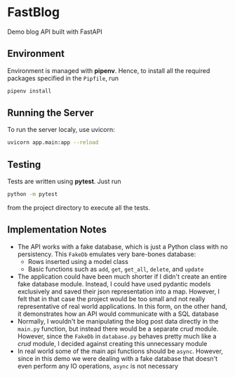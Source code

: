 # FastBlog
Demo blog API built with FastAPI


## Environment
Environment is managed with **pipenv**. Hence, to install all the required packages specified in the
`Pipfile`, run
```bash
pipenv install
```


## Running the Server
To run the server localy, use uvicorn:
```bash
uvicorn app.main:app --reload
```


## Testing
Tests are written using **pytest**. Just run 
```bash
python -m pytest
```
from the project directory to execute all the tests.


## Implementation Notes
- The API works with a fake database, which is just a Python class with no persistency. This `FakeDb`
emulates very bare-bones database:
    - Rows inserted using a model class
    - Basic functions such as `add`, `get`, `get_all`,  `delete`, and `update`
- The application could have been much shorter if I didn't create an entire fake database module.
Instead, I could have used pydantic models exclusively and saved their json representation into a map. However,
I felt that in that case the project would be too small and not really representative of real world
applications. In this form, on the other hand, it demonstrates how an API would communicate with a
SQL database
- Normally, I wouldn't be manipulating the blog post data directly in the `main.py` function, but
instead there would be a separate _crud_ module. However, since the `FakeDb` in `database.py` behaves
pretty much like a _crud_ module, I decided against creating this unnecessary module
- In real world some of the main api functions should be `async`. However, since in this demo we were
dealing with a fake database that doesn't even perform any IO operations, `async` is not necessary
